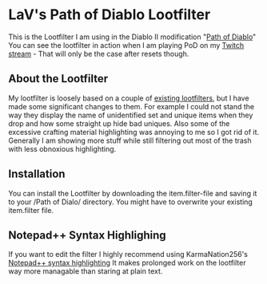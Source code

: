# LaV's Path of Diablo Lootfilter

This is the Lootfilter I am using in the Diablo II modification "[Path of Diablo](https://pathofdiablo.com/)"
You can see the lootfilter in action when I am playing PoD on my [Twitch stream](https://twitch.tv/LaVsr) - That will only be the case after resets though.

## About the Lootfilter

My lootfilter is loosely based on a couple of [existing lootfilters](https://pathofdiablo.com/wiki/index.php?title=List_of_Loot_Filters), but I have made some significant changes to them.
For example I could not stand the way they display the name of unidentified set and unique items when they drop and how some straight up hide bad uniques.
Also some of the excessive crafting material highlighting was annoying to me so I got rid of it.
Generally I am showing more stuff while still filtering out most of the trash with less obnoxious highlighting. 

## Installation

You can install the Lootfilter by downloading the item.filter-file and saving it to your <Diablo II Install Path>/Path of Dialo/ directory. 
You might have to overwrite your existing item.filter file.

## Notepad++ Syntax Highlighing

If you want to edit the filter I highly recommend using KarmaNation256's [Notepad++ syntax highlighting](https://github.com/KarmaNation256/pod-loot-filter/wiki/Installing-Syntax-Highlights)
It makes prolonged work on the lootfilter way more managable than staring at plain text.